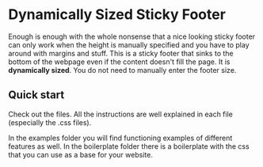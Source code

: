 Dynamically Sized Sticky Footer
===============================
Enough is enough with the whole nonsense that a nice looking sticky footer can only work when the height is manually specified and you have to play around with margins and stuff.
This is a sticky footer that sinks to the bottom of the webpage even if the content doesn't fill the page. It is **dynamically sized**. You do not need to manually enter the footer size.

Quick start
-----------
Check out the files. All the instructions are well explained in each file (especially the .css files).

In the examples folder you will find functioning examples of different features as well.
In the boilerplate folder there is a boilerplate with the css that you can use as a base for your website.

